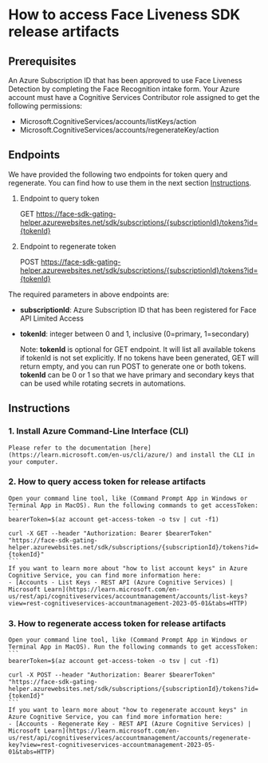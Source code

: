 # How to access Face Liveness SDK release artifacts

## Prerequisites
An Azure Subscription ID that has been approved to use Face Liveness Detection by completing the Face Recognition intake form.
Your Azure account must have a Cognitive Services Contributor role assigned to get the following permissions:
- Microsoft.CognitiveServices/accounts/listKeys/action
- Microsoft.CognitiveServices/accounts/regenerateKey/action

## Endpoints
We have provided the following two endpoints for token query and regenerate. You can find how to use them in the next section [Instructions](#instructions).
1. Endpoint to query token

    GET https://face-sdk-gating-helper.azurewebsites.net/sdk/subscriptions/{subscriptionId}/tokens?id={tokenId}
2. Endpoint to regenerate token

    POST https://face-sdk-gating-helper.azurewebsites.net/sdk/subscriptions/{subscriptionId}/tokens?id={tokenId}

The required parameters in above endpoints are:
- **subscriptionId**: Azure Subscription ID that has been registered for Face API Limited Access
- **tokenId**: integer between 0 and 1, inclusive (0=primary, 1=secondary)

    Note: 
    **tokenId** is optional for GET endpoint. It will list all available tokens if tokenId is not set explicitly. If no tokens have been generated, GET will return empty, and you can run POST to generate one or both tokens. **tokenId** can be 0 or 1 so that we have primary and secondary keys that can be used while rotating secrets in automations.


## Instructions

### 1. Install Azure Command-Line Interface (CLI)

    Please refer to the documentation [here](https://learn.microsoft.com/en-us/cli/azure/) and install the CLI in your computer.

### 2. How to query access token for release artifacts

    Open your command line tool, like (Command Prompt App in Windows or Terminal App in MacOS). Run the following commands to get accessToken:
    ```
    bearerToken=$(az account get-access-token -o tsv | cut -f1)

    curl -X GET --header "Authorization: Bearer $bearerToken" "https://face-sdk-gating-helper.azurewebsites.net/sdk/subscriptions/{subscriptionId}/tokens?id={tokenId}"
    ```
    If you want to learn more about "how to list account keys" in Azure Cognitive Service, you can find more information here:
    - [Accounts - List Keys - REST API (Azure Cognitive Services) | Microsoft Learn](https://learn.microsoft.com/en-us/rest/api/cognitiveservices/accountmanagement/accounts/list-keys?view=rest-cognitiveservices-accountmanagement-2023-05-01&tabs=HTTP)

### 3. How to regenerate access token for release artifacts

    Open your command line tool, like (Command Prompt App in Windows or Terminal App in MacOS). Run the following commands to get accessToken:
    ```
    bearerToken=$(az account get-access-token -o tsv | cut -f1)

    curl -X POST --header "Authorization: Bearer $bearerToken" "https://face-sdk-gating-helper.azurewebsites.net/sdk/subscriptions/{subscriptionId}/tokens?id={tokenId}"
    ```
    If you want to learn more about "how to regenerate account keys" in Azure Cognitive Service, you can find more information here:
    - [Accounts - Regenerate Key - REST API (Azure Cognitive Services) | Microsoft Learn](https://learn.microsoft.com/en-us/rest/api/cognitiveservices/accountmanagement/accounts/regenerate-key?view=rest-cognitiveservices-accountmanagement-2023-05-01&tabs=HTTP)
